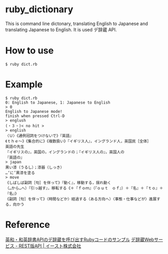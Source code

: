 # ruby_dictionary

This is command line dictonary, translating English to Japanese and translating Japanese to English.
 It is used デ辞蔵 API.
 
 # How to use
 
```
$ ruby dict.rb
```
 
 # Example
 
 ```
$ ruby dict.rb
0: English to Japanese, 1: Japanese to English
> 0
English to Japanese mode!
finish when pressed Ctrl-D
> englush
(・３・)< no hit >
> english
〈Ｕ〉《通例冠詞をつけないで》『英語』
《ｔｈｅ～》《集合的に》《複数扱い》『イギリス人』，イングランド人，英国民［全体］
英語の先生
『イギリスの』，英国の，イングランドの；『イギリス人の』，英国人の
『英語の』
> japan
黒い漆（うるし）；漆器（しっき）
…‘に’黒漆を塗る
> move
《しばしば副詞［句］を伴って》『動く』，移動する，揺れ動く
（…から…へ）『引っ越す』，移転する《＋『ｆｏｍ』（『ｏｕｔ　ｏｆ』）＋『名』＋『ｔｏ』＋『名』》
《副詞［句］を伴って》〈時間などか〉経過する（ある方向へ）〈事態・仕事などが〉進展する，向かう
 ```
 
 # Reference
 
 [英和・和英辞書APIのデ辞蔵を呼び出すRubyコードのサンプル](https://morizyun.github.io/blog/dejizo-api-dictionary-api-ruby/index.html)
 [デ辞蔵Webサービス - REST版API | イースト株式会社](https://www.est.co.jp/dev/dict/rest)
